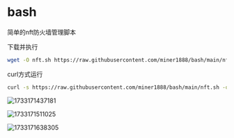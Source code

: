 # bash
简单的nft防火墙管理脚本

下载并执行

```bash
wget -O nft.sh https://raw.githubusercontent.com/miner1888/bash/main/nft.sh && chmod +x nft.sh && ./nft.sh
```
curl方式运行

```bash
curl -s https://raw.githubusercontent.com/miner1888/bash/main/nft.sh -o nft.sh && bash nft.sh
```

![1733171437181](https://github.com/user-attachments/assets/cc730e43-8176-4890-9344-64ca6496039d)


![1733171511025](https://github.com/user-attachments/assets/2ca08ff1-5b29-422b-bbd0-99bdda9c0ddd)


![1733171638305](https://github.com/user-attachments/assets/935171de-1aa9-4c86-aa8d-17e5f3b81d18)
